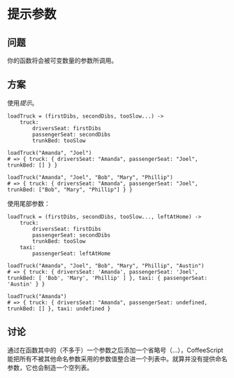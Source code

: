 # 提示参数

## 问题

你的函数将会被可变数量的参数所调用。

## 方案

使用*提示*。

```
loadTruck = (firstDibs, secondDibs, tooSlow...) ->
    truck:
        driversSeat: firstDibs
        passengerSeat: secondDibs
        trunkBed: tooSlow

loadTruck("Amanda", "Joel")
# => { truck: { driversSeat: "Amanda", passengerSeat: "Joel", trunkBed: [] } }

loadTruck("Amanda", "Joel", "Bob", "Mary", "Phillip")
# => { truck: { driversSeat: "Amanda", passengerSeat: "Joel", trunkBed: ["Bob", "Mary", "Phillip"] } }
```

使用尾部参数：

```
loadTruck = (firstDibs, secondDibs, tooSlow..., leftAtHome) ->
    truck:
        driversSeat: firstDibs
        passengerSeat: secondDibs
        trunkBed: tooSlow
    taxi:
        passengerSeat: leftAtHome

loadTruck("Amanda", "Joel", "Bob", "Mary", "Phillip", "Austin")
# => { truck: { driversSeat: 'Amanda', passengerSeat: 'Joel', trunkBed: [ 'Bob', 'Mary', 'Phillip' ] }, taxi: { passengerSeat: 'Austin' } }

loadTruck("Amanda")
# => { truck: { driversSeat: "Amanda", passengerSeat: undefined, trunkBed: [] }, taxi: undefined }
```

## 讨论

通过在函数其中的（不多于）一个参数之后添加一个省略号（...），CoffeeScript 能把所有不被其他命名参数采用的参数值整合进一个列表中。就算并没有提供命名参数，它也会制造一个空列表。

